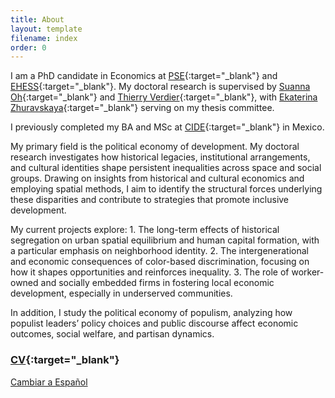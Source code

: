 ```yaml
---
title: About
layout: template
filename: index
order: 0
---  
```


I am a PhD candidate in Economics at [PSE](https://www.parisschoolofeconomics.eu/en/){:target="_blank"} and [EHESS](https://www.ehess.fr/fr){:target="_blank"}. My doctoral research is supervised by [Suanna Oh](https://www.suannaoh.com/){:target="_blank"} and [Thierry Verdier](https://www.parisschoolofeconomics.eu/fr/verdier-thierry/){:target="_blank"}, with [Ekaterina Zhuravskaya](http://www.parisschoolofeconomics.com/zhuravskaya-ekaterina/){:target="_blank"} serving on my thesis committee.

I previously completed my BA and MSc at [CIDE](https://www.cide.edu/division_de/){:target="_blank"} in Mexico.

My primary field is the political economy of development. My doctoral research investigates how historical legacies, institutional arrangements, and cultural identities shape persistent inequalities across space and social groups. Drawing on insights from historical and cultural economics and employing spatial methods, I aim to identify the structural forces underlying these disparities and contribute to strategies that promote inclusive development.

My current projects explore:
	1.	The long-term effects of historical segregation on urban spatial equilibrium and human capital formation, with a particular emphasis on neighborhood identity.
	2.	The intergenerational and economic consequences of color-based discrimination, focusing on how it shapes opportunities and reinforces inequality.
	3.	The role of worker-owned and socially embedded firms in fostering local economic development, especially in underserved communities.

In addition, I study the political economy of populism, analyzing how populist leaders’ policy choices and public discourse affect economic outcomes, social welfare, and partisan dynamics.

### [CV](https://github.com/woomora/Woo-Mora-CV-pdf/blob/main/Woo-Mora%20CV.pdf){:target="_blank"}

[Cambiar a Español](/es/)
